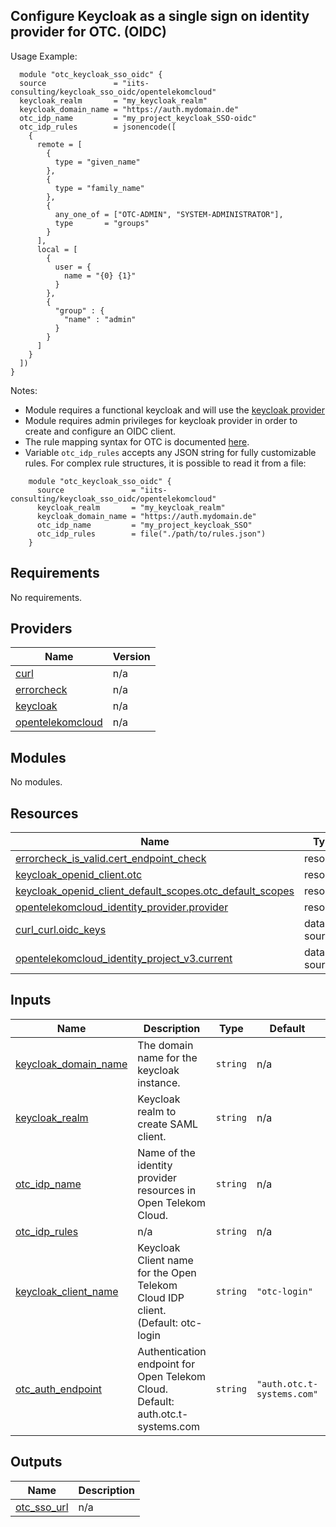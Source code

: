 ## Configure Keycloak as a single sign on identity provider for OTC. (OIDC)

Usage Example:

```hcl
  module "otc_keycloak_sso_oidc" {
  source               = "iits-consulting/keycloak_sso_oidc/opentelekomcloud"
  keycloak_realm       = "my_keycloak_realm"
  keycloak_domain_name = "https://auth.mydomain.de"
  otc_idp_name         = "my_project_keycloak_SSO-oidc"
  otc_idp_rules        = jsonencode([
    {
      remote = [
        {
          type = "given_name"
        },
        {
          type = "family_name"
        },
        {
          any_one_of = ["OTC-ADMIN", "SYSTEM-ADMINISTRATOR"],
          type       = "groups"
        }
      ],
      local = [
        {
          user = {
            name = "{0} {1}"
          }
        },
        {
          "group" : {
            "name" : "admin"
          }
        }
      ]
    }
  ])
}
```

Notes:

- Module requires a functional keycloak and will use the [keycloak provider](https://registry.terraform.io/providers/mrparkers/keycloak/latest/docs)
- Module requires admin privileges for keycloak provider in order to create and configure an OIDC client.
- The rule mapping syntax for OTC is documented [here](https://docs.otc.t-systems.com/en-us/usermanual/iam/en-us_topic_0079620340.html).
- Variable `otc_idp_rules` accepts any JSON string for fully customizable rules. For complex rule structures, it is possible to read it from a file:

```hcl
    module "otc_keycloak_sso_oidc" {
      source               = "iits-consulting/keycloak_sso_oidc/opentelekomcloud"
      keycloak_realm       = "my_keycloak_realm"
      keycloak_domain_name = "https://auth.mydomain.de"
      otc_idp_name         = "my_project_keycloak_SSO"
      otc_idp_rules        = file("./path/to/rules.json")
    }
```

<!-- BEGIN_TF_DOCS -->

## Requirements

No requirements.

## Providers

| Name                                                                                    | Version |
| --------------------------------------------------------------------------------------- | ------- |
| <a name="provider_curl"></a> [curl](#provider_curl)                                     | n/a     |
| <a name="provider_errorcheck"></a> [errorcheck](#provider_errorcheck)                   | n/a     |
| <a name="provider_keycloak"></a> [keycloak](#provider_keycloak)                         | n/a     |
| <a name="provider_opentelekomcloud"></a> [opentelekomcloud](#provider_opentelekomcloud) | n/a     |

## Modules

No modules.

## Resources

| Name                                                                                                                                                                      | Type        |
| ------------------------------------------------------------------------------------------------------------------------------------------------------------------------- | ----------- |
| [errorcheck_is_valid.cert_endpoint_check](https://registry.terraform.io/providers/iits-consulting/errorcheck/latest/docs/resources/is_valid)                              | resource    |
| [keycloak_openid_client.otc](https://registry.terraform.io/providers/mrparkers/keycloak/latest/docs/resources/openid_client)                                              | resource    |
| [keycloak_openid_client_default_scopes.otc_default_scopes](https://registry.terraform.io/providers/mrparkers/keycloak/latest/docs/resources/openid_client_default_scopes) | resource    |
| [opentelekomcloud_identity_provider.provider](https://registry.terraform.io/providers/opentelekomcloud/opentelekomcloud/latest/docs/resources/identity_provider)          | resource    |
| [curl_curl.oidc_keys](https://registry.terraform.io/providers/anschoewe/curl/latest/docs/data-sources/curl)                                                               | data source |
| [opentelekomcloud_identity_project_v3.current](https://registry.terraform.io/providers/opentelekomcloud/opentelekomcloud/latest/docs/data-sources/identity_project_v3)    | data source |

## Inputs

| Name                                                                                          | Description                                                                     | Type     | Default                    | Required |
| --------------------------------------------------------------------------------------------- | ------------------------------------------------------------------------------- | -------- | -------------------------- | :------: |
| <a name="input_keycloak_domain_name"></a> [keycloak_domain_name](#input_keycloak_domain_name) | The domain name for the keycloak instance.                                      | `string` | n/a                        |   yes    |
| <a name="input_keycloak_realm"></a> [keycloak_realm](#input_keycloak_realm)                   | Keycloak realm to create SAML client.                                           | `string` | n/a                        |   yes    |
| <a name="input_otc_idp_name"></a> [otc_idp_name](#input_otc_idp_name)                         | Name of the identity provider resources in Open Telekom Cloud.                  | `string` | n/a                        |   yes    |
| <a name="input_otc_idp_rules"></a> [otc_idp_rules](#input_otc_idp_rules)                      | n/a                                                                             | `string` | n/a                        |   yes    |
| <a name="input_keycloak_client_name"></a> [keycloak_client_name](#input_keycloak_client_name) | Keycloak Client name for the Open Telekom Cloud IDP client. (Default: otc-login | `string` | `"otc-login"`              |    no    |
| <a name="input_otc_auth_endpoint"></a> [otc_auth_endpoint](#input_otc_auth_endpoint)          | Authentication endpoint for Open Telekom Cloud. Default: auth.otc.t-systems.com | `string` | `"auth.otc.t-systems.com"` |    no    |

## Outputs

| Name                                                                 | Description |
| -------------------------------------------------------------------- | ----------- |
| <a name="output_otc_sso_url"></a> [otc_sso_url](#output_otc_sso_url) | n/a         |

<!-- END_TF_DOCS -->
